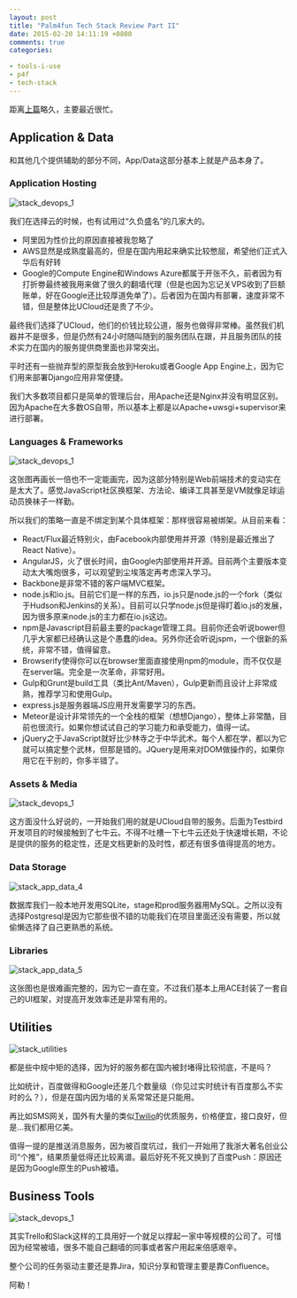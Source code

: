 ```yaml
---
layout: post
title: "Palm4fun Tech Stack Review Part II"
date: 2015-02-20 14:11:19 +0800
comments: true
categories: 

- tools-i-use
- p4f
- tech-stack
---
```


距离[上篇](http://lenciel.cn/2015/01/p4f-tech-stack-part-1-devops/)略久，主要最近很忙。

## Application & Data

和其他几个提供辅助的部分不同，App/Data这部分基本上就是产品本身了。

### Application Hosting

![stack_devops_1](/downloads/images/2015_01/p4f_stack_app_data_1.png "Don't touch me...")

我们在选择云的时候，也有试用过“久负盛名”的几家大的。

- 阿里因为性价比的原因直接被我忽略了
- AWS显然是成熟度最高的，但是在国内用起来确实比较憋屈，希望他们正式入华后有好转
- Google的Compute Engine和Windows Azure都属于开张不久，前者因为有打折劵最终被我用来做了很久的翻墙代理（但是也因为忘记关VPS收到了巨额账单，好在Google还比较厚道免单了）。后者因为在国内有部署，速度非常不错，但是整体比UCloud还是贵了不少。

最终我们选择了UCloud，他们的价钱比较公道，服务也做得非常棒。虽然我们机器并不是很多，但是仍然有24小时随叫随到的服务团队在跟，并且服务团队的技术实力在国内的服务提供商里面也非常突出。

平时还有一些抛弃型的原型我会放到Heroku或者Google App Engine上，因为它们用来部署Django应用非常便捷。

我们大多数项目都只是简单的管理后台，用Apache还是Nginx并没有明显区别。因为Apache在大多数OS自带，所以基本上都是以Apache+uwsgi+supervisor来进行部署。

### Languages & Frameworks

![stack_devops_1](/downloads/images/2015_01/p4f_stack_app_data_2.png "Don't touch me...")

这张图再画长一倍也不一定能画完，因为这部分特别是Web前端技术的变动实在是太大了。感觉JavaScript社区换框架、方法论、编译工具甚至是VM就像足球运动员换袜子一样勤。

所以我们的策略一直是不绑定到某个具体框架：那样很容易被绑架。从目前来看：

- React/Flux最近特别火，由Facebook内部使用并开源（特别是最近推出了React Native）。
- AngularJS，火了很长时间，由Google内部使用并开源。目前两个主要版本变动太大嘴炮很多，可以观望到尘埃落定再考虑深入学习。
- Backbone是非常不错的客户端MVC框架。
- node.js和io.js。目前它们是一样的东西，io.js只是node.js的一个fork（类似于Hudson和Jenkins的关系）。目前可以只学node.js但是得盯着io.js的发展，因为很多原来node.js的主力都在io.js这边。
- npm是Javascript目前最主要的package管理工具。目前你还会听说bower但几乎大家都已经确认这是个愚蠢的idea。另外你还会听说jspm，一个很新的系统，非常不错，值得留意。
- Browserify使得你可以在browser里面直接使用npm的module，而不仅仅是在server端。完全是一次革命，非常好用。
- Gulp和Grunt是build工具（类比Ant/Maven），Gulp更新而且设计上非常成熟，推荐学习和使用Gulp。
- express.js是服务器端JS应用开发需要学习的东西。
- Meteor是设计非常领先的一个全栈的框架（想想Django），整体上非常酷，目前也很流行。如果你想试试自己的学习能力和承受能力，值得一试。 
- jQuery之于JavaScript就好比少林寺之于中华武术。每个人都在学，都以为它就可以搞定整个武林，但那是错的。JQuery是用来对DOM做操作的，如果你用它在干别的，你多半错了。

### Assets & Media

![stack_devops_1](/downloads/images/2015_01/p4f_stack_app_data_3.png "Don't touch me...")

这方面没什么好说的，一开始我们用的就是UCloud自带的服务。后面为Testbird开发项目的时候接触到了七牛云。不得不吐槽一下七牛云还处于快速增长期，不论是提供的服务的稳定性，还是文档更新的及时性，都还有很多值得提高的地方。

### Data Storage

![stack_app_data_4](/downloads/images/2015_01/p4f_stack_app_data_4.png "Don't touch me...")

数据库我们一般本地开发用SQLite，stage和prod服务器用MySQL。之所以没有选择Postgresql是因为它那些很不错的功能我们在项目里面还没有需要，所以就偷懒选择了自己更熟悉的系统。

### Libraries

![stack_app_data_5](/downloads/images/2015_01/p4f_stack_app_data_5.png "Don't touch me...")

这张图也是很难画完整的，因为它一直在变。不过我们基本上用ACE封装了一套自己的UI框架，对提高开发效率还是非常有用的。

## Utilities

![stack_utilities](/downloads/images/2015_01/p4f_stack_utilities.png "Don't touch me...")

都是些中规中矩的选择，因为好的服务都在国内被封堵得比较彻底，不是吗？

比如统计，百度做得和Google还差几个数量级（你见过实时统计有百度那么不实时的么？），但是在国内因为墙的关系常常还是只能用。

再比如SMS网关，国外有大量的类似[Twilio](https://www.twilio.com/sms/toll-free)的优质服务，价格便宜，接口良好，但是...我们都用亿美。

值得一提的是推送消息服务，因为被百度坑过，我们一开始用了我浙大著名创业公司“个推”，结果质量低得还比较离谱。最后好死不死又换到了百度Push：原因还是因为Google原生的Push被墙。

## Business Tools

![stack_devops_1](/downloads/images/2015_01/p4f_stack_business_tools.png "Don't touch me...")

其实Trello和Slack这样的工具用好一个就足以撑起一家中等规模的公司了。可惜因为经常被墙，很多不能自己翻墙的同事或者客户用起来倍感艰辛。

整个公司的任务驱动主要还是靠Jira，知识分享和管理主要是靠Confluence。

阿勒！